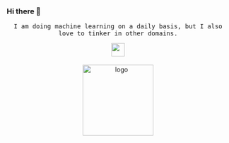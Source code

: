 ### Hi there 👋

<p align="center">
  <samp> 
    I am doing machine learning on a daily basis, but I also love to tinker in other domains.
  </samp>    
</p>

<p align="center">
  <img src="https://github.blog/wp-content/uploads/2018/10/46896184-b679fc80-ce30-11e8-88bf-921e9b788f7c.gif?resize=200%2C200" width="30px"/>
</p>

<p align="center">
<img src="https://github-readme-stats.vercel.app/api?username=ariaghora&show_icons=true" alt="logo" height="160" align="center" style="margin: 5px; margin-bottom: 20px;" />
</p>



<!--
**ariaghora/ariaghora** is a ✨ _special_ ✨ repository because its `README.md` (this file) appears on your GitHub profile.

Here are some ideas to get you started:

- 🔭 I’m currently working on ...
- 🌱 I’m currently learning ...
- 👯 I’m looking to collaborate on ...
- 🤔 I’m looking for help with ...
- 💬 Ask me about ...
- 📫 How to reach me: ...
- 😄 Pronouns: ...
- ⚡ Fun fact: ...
-->
